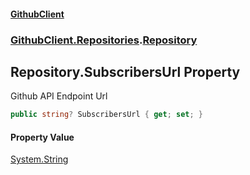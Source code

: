 #### [GithubClient](index 'index')
### [GithubClient.Repositories](GithubClient.Repositories 'GithubClient.Repositories').[Repository](GithubClient.Repositories.Repository 'GithubClient.Repositories.Repository')

## Repository.SubscribersUrl Property

Github API Endpoint Url

```csharp
public string? SubscribersUrl { get; set; }
```

#### Property Value
[System.String](https://docs.microsoft.com/en-us/dotnet/api/System.String 'System.String')